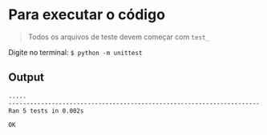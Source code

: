 # Para executar o código

> Todos os arquivos de teste devem começar com `test_`

Digite no terminal: `$ python -m unittest`

## Output

```bash
.....
----------------------------------------------------------------------
Ran 5 tests in 0.002s

OK
```